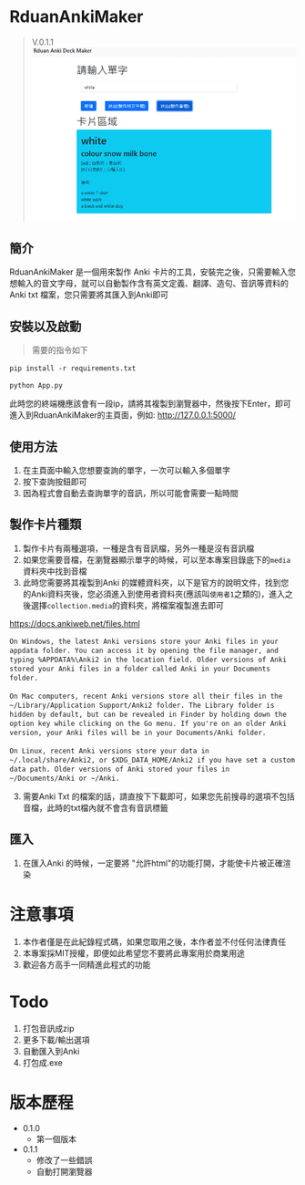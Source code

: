 # RduanAnkiMaker 
> V.0.1.1
![alt text](image.png)
## 簡介
RduanAnkiMaker 是一個用來製作 Anki 卡片的工具，安裝完之後，只需要輸入您想輸入的音文字母，就可以自動製作含有英文定義、翻譯、造句、音訊等資料的 Anki txt 檔案，您只需要將其匯入到Anki即可

## 安裝以及啟動
>需要的指令如下
```
pip install -r requirements.txt
```
```
python App.py
```
此時您的終端機應該會有一段ip，請將其複製到瀏覽器中，然後按下Enter，即可進入到RduanAnkiMaker的主頁面，例如: http://127.0.0.1:5000/

## 使用方法
1. 在主頁面中輸入您想要查詢的單字，一次可以輸入多個單字
2. 按下查詢按鈕即可
3. 因為程式會自動去查詢單字的音訊，所以可能會需要一點時間

## 製作卡片種類
1. 製作卡片有兩種選項，一種是含有音訊檔，另外一種是沒有音訊檔
2. 如果您需要音檔，在瀏覽器顯示單字的時候，可以至本專案目錄底下的`media`資料夾中找到音檔
3. 此時您需要將其複製到Anki 的媒體資料夾，以下是官方的說明文件，找到您的Anki資料夾後，您必須進入到使用者資料夾(應該叫`使用者1`之類的)，進入之後選擇`collection.media`的資料夾，將檔案複製進去即可

https://docs.ankiweb.net/files.html
```
On Windows, the latest Anki versions store your Anki files in your appdata folder. You can access it by opening the file manager, and typing %APPDATA%\Anki2 in the location field. Older versions of Anki stored your Anki files in a folder called Anki in your Documents folder.

On Mac computers, recent Anki versions store all their files in the ~/Library/Application Support/Anki2 folder. The Library folder is hidden by default, but can be revealed in Finder by holding down the option key while clicking on the Go menu. If you're on an older Anki version, your Anki files will be in your Documents/Anki folder.

On Linux, recent Anki versions store your data in ~/.local/share/Anki2, or $XDG_DATA_HOME/Anki2 if you have set a custom data path. Older versions of Anki stored your files in ~/Documents/Anki or ~/Anki.
```

3. 需要Anki Txt 的檔案的話，請直按下下載即可，如果您先前搜尋的選項不包括音檔，此時的txt檔內就不會含有音訊標籤

## 匯入
1. 在匯入Anki 的時候，一定要將 "允許html"的功能打開，才能使卡片被正確渲染
   

# 注意事項
1. 本作者僅是在此紀錄程式碼，如果您取用之後，本作者並不付任何法律責任
2. 本專案採MIT授權，即便如此希望您不要將此專案用於商業用途
3. 歡迎各方高手一同精進此程式的功能
   

# Todo
1. 打包音訊成zip
2. 更多下載/輸出選項
3. 自動匯入到Anki
4. 打包成.exe

# 版本歷程
* 0.1.0
    * 第一個版本
* 0.1.1
    * 修改了一些錯誤
    * 自動打開瀏覽器